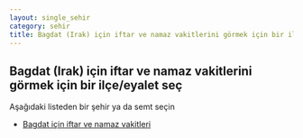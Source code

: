 ```yaml
---
layout: single_sehir
category: sehir
title: Bagdat (Irak) için iftar ve namaz vakitlerini görmek için bir ilçe/eyalet seç
---
```



## Bagdat (Irak) için iftar ve namaz vakitlerini görmek için bir ilçe/eyalet seç

Aşağıdaki listeden bir şehir ya da semt seçin


* [Bagdat için iftar ve namaz vakitleri](/iftar.html?sehir=Bagdat&ulke=Irak&state=Bagdat)
